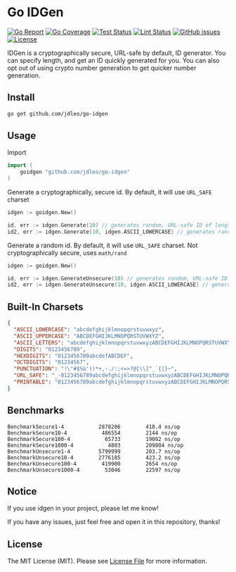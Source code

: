 # Go IDGen

[![Go Report](https://goreportcard.com/badge/github.com/jdleo/go-idgen)](https://goreportcard.com/report/github.com/jdleo/go-idgen)
[![Go Coverage](https://gocover.io/_badge/github.com/jdleo/go-idgen)](https://gocover.io/github.com/jdleo/go-idgen)
[![Test Status](https://github.com/jdleo/go-idgen/workflows/Tests/badge.svg)](https://github.com/jdleo/go-idgen/actions)
[![Lint Status](https://github.com/jdleo/go-idgen/workflows/Lint/badge.svg)](https://github.com/jdleo/go-idgen/actions)
[![GitHub issues](https://img.shields.io/github/issues/jdleo/go-idgen.svg)](https://github.com/jdleo/go-idgen/issues)
[![License](https://img.shields.io/badge/license-MIT%20License-blue.svg)](https://github.com/jdleo/go-idgen/actions/LICENSE)

IDGen is a cryptographically secure, URL-safe by default, ID generator. You can specify length, and get an ID quickly generated for you. You can also opt out of using crypto number generation to get quicker number generation.

## Install

```bash
go get github.com/jdleo/go-idgen
```

## Usage

Import

```go
import (
	goidgen "github.com/jdleo/go-idgen"
)
```

Generate a cryptographically, secure id.
By default, it will use `URL_SAFE` charset

```go
idgen := goidgen.New()

id, err := idgen.Generate(10) // generates random, URL-safe ID of length 10
id2, err := idgen.Generate(10, idgen.ASCII_LOWERCASE) // generates random, lowercase ID of length 10
```

Generate a random id.
By default, it will use `URL_SAFE` charset.
Not cryptographically secure, uses `math/rand`

```go
idgen := goidgen.New()

id, err := idgen.GenerateUnsecure(10) // generates random, URL-safe ID of length 10
id2, err := idgen.GenerateUnsecure(10, idgen.ASCII_LOWERCASE) // generates random, lowercase ID of length 10
```

## Built-In Charsets

```json
{
  "ASCII_LOWERCASE": "abcdefghijklmnopqrstuvwxyz",
  "ASCII_UPPERCASE": "ABCDEFGHIJKLMNOPQRSTUVWXYZ",
  "ASCII_LETTERS": "abcdefghijklmnopqrstuvwxyzABCDEFGHIJKLMNOPQRSTUVWXYZ",
  "DIGITS": "0123456789",
  "HEXDIGITS": "0123456789abcdefABCDEF",
  "OCTDIGITS": "01234567",
  "PUNCTUATION": "!\"#$%&'()*+,-./:;<=>?@[\\]^_`{|}~",
  "URL_SAFE": "_-0123456789abcdefghijklmnopqrstuvwxyzABCDEFGHIJKLMNOPQRSTUVWXYZ",
  "PRINTABLE": "0123456789abcdefghijklmnopqrstuvwxyzABCDEFGHIJKLMNOPQRSTUVWXYZ!\"#$%&'()*+,-./:;<=>?@[\\]^_`{\t\n\r\x0b\x0c"
}
```

## Benchmarks

```
BenchmarkSecure1-4        	 2878206	    418.4 ns/op
BenchmarkSecure10-4       	  486554	    2144 ns/op
BenchmarkSecure100-4      	   65733	    19002 ns/op
BenchmarkSecure1000-4     	    4803	    209804 ns/op
BenchmarkUnsecure1-4      	 5799999	    203.7 ns/op
BenchmarkUnsecure10-4     	 2776185	    423.2 ns/op
BenchmarkUnsecure100-4    	  419900	    2654 ns/op
BenchmarkUnsecure1000-4   	   53046	    22597 ns/op
```

## Notice

If you use idgen in your project, please let me know!

If you have any issues, just feel free and open it in this repository, thanks!

## License

The MIT License (MIT). Please see [License File](LICENSE.md) for more information.
